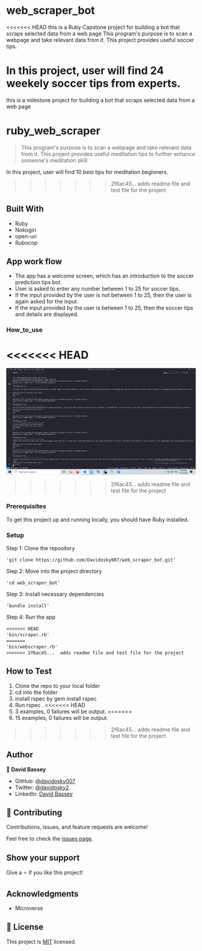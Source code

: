 # web_scraper_bot
<<<<<<< HEAD
this is a Ruby Capstone project for building a bot that scraps selected data from a web page
 This program's purpose is to scan a webpage and take relevant data from it. This project provides useful soccer tips.

In this project, user will find 24 weekely soccer tips from experts.
=======
this is a milestone project for building a bot that scraps selected data from a web page

# ruby_web_scraper

> This program's purpose is to scan a webpage and take relevant data from it. This project provides useful meditation tips to further enhance someone's meditation skill.

In this project, user will find 10 best tips for meditation beginners.
>>>>>>> 2f6ac45...  adds readme file and test file for the project

## Built With

- Ruby
- Nokogiri
- open-uri
- Rubocop

## App work flow

- The app has a welcome screen, which has an introduction to the soccer prediction tips bot.
- User is asked to enter any number between 1 to 25 for soccer tips.
- If the input provided by the user is not between 1 to 25, then the user is again asked for the input.
- If the input provided by the user is between 1 to 25, then the soccer tips and details are displayed.

### How_to_use

<<<<<<< HEAD
=======
![video](./asset/bot_capstone.png)
>>>>>>> 2f6ac45...  adds readme file and test file for the project

### Prerequisites

To get this project up and running locally, you should have Ruby installed.

### Setup

Step 1: Clone the repository

```
'git clone https://github.com/Davidosky007/web_scraper_bot.git'
```

Step 2: Move into the project directory

```
'cd web_scraper_bot'
```

Step 3: Install necessary dependencies

```
'bundle install'
```

Step 4: Run the app

```
<<<<<<< HEAD
'bin/scraper.rb'
=======
'bin/webscraper.rb'
>>>>>>> 2f6ac45...  adds readme file and test file for the project
```
## How to Test
1. Clone the repo to your local folder
2. cd into the folder
3. install rspec by gem install rspec
4. Run rspec .
<<<<<<< HEAD
5. 3 examples, 0 failures will be output.
=======
5. 15 examples, 0 failures will be output.
>>>>>>> 2f6ac45...  adds readme file and test file for the project
​

## Author

👤 **David Bassey**

- GitHub: [@davidosky007](https://github.com/davidosky007)
- Twitter: [@davidosky2](https://twitter.com/Davidosky2)
- LinkedIn: [David Bassey](https://www.linkedin.com/in/david-bassey-2b9671199/)


## 🤝 Contributing

Contributions, issues, and feature requests are welcome!

Feel free to check the [issues page](issues/).

## Show your support

Give a ⭐️ if you like this project!

## Acknowledgments

- Microverse

## 📝 License

This project is [MIT](lic.url) licensed.
